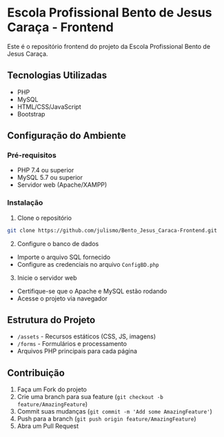 # Escola Profissional Bento de Jesus Caraça - Frontend

Este é o repositório frontend do projeto da Escola Profissional Bento de Jesus Caraça.

## Tecnologias Utilizadas
- PHP
- MySQL
- HTML/CSS/JavaScript
- Bootstrap

## Configuração do Ambiente

### Pré-requisitos
- PHP 7.4 ou superior
- MySQL 5.7 ou superior
- Servidor web (Apache/XAMPP)

### Instalação
1. Clone o repositório
```bash
git clone https://github.com/julismo/Bento_Jesus_Caraca-Frontend.git
```

2. Configure o banco de dados
- Importe o arquivo SQL fornecido
- Configure as credenciais no arquivo `ConfigBD.php`

3. Inicie o servidor web
- Certifique-se que o Apache e MySQL estão rodando
- Acesse o projeto via navegador

## Estrutura do Projeto
- `/assets` - Recursos estáticos (CSS, JS, imagens)
- `/forms` - Formulários e processamento
- Arquivos PHP principais para cada página

## Contribuição
1. Faça um Fork do projeto
2. Crie uma branch para sua feature (`git checkout -b feature/AmazingFeature`)
3. Commit suas mudanças (`git commit -m 'Add some AmazingFeature'`)
4. Push para a branch (`git push origin feature/AmazingFeature`)
5. Abra um Pull Request 